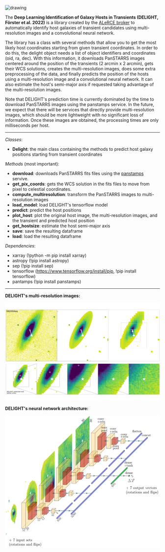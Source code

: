 
<img src="http://alerce.science/static/img/alerce_logo.cc79ccea2406.png" alt="drawing" width="300"/>

The **Deep Learning Identification of Galaxy Hosts in Transients (DELIGHT, Förster et al. 2022)** is a library created by the [ALeRCE broker](http://alerce.science) to automatically identify host galaxies of transient candidates using multi-resolution images and a convolutional neural network.

The library has a class with several methods that allow you to get the most likely host coordinates starting from given transient coordinates. In order to do this, the delight object needs a list of object identifiers and coordinates (oid, ra, dec). With this information, it downloads PanSTARRS images centered around the position of the transients (2 arcmin x 2 arcmin), gets their WCS solutions, creates the multi-resolution images, does some extra preprocessing of the data, and finally predicts the position of the hosts using a multi-resolution image and a convolutional neural network. It can also estimate the host's semi-major axis if requested taking advantage of the multi-resolution images.

Note that DELIGHT's prediction time is currently dominated by the time to download PanSTARRS images using the panstamps service. In the future, we expect that there will be services that directly provide multi-resolution images, which should be more lightweight with no significant loss of information. Once these images are obtained, the processing times are only milliseconds per host.

---

*Classes*:

* **Delight**: the main class containing the methods to predict host galaxy positions starting from transient coordinates

*Methods* (most important):

* **download**: downloads PanSTARRS fits files using the [panstamps](https://panstamps.readthedocs.io/en/master/) servive.
* **get_pix_coords**: gets the WCS solution in the fits files to move from pixel to celestial coordinates.  
* **compute_multiresolution**: transform the PanSTARRS images to multi-resolution images
* **load_model**: load DELIGHT's tensorflow model
* **predict**: predict the host positions
* **plot_host**: plot the original host image, the multi-resolution images, and the transient and predicted host position
* **get_hostsize**: estimate the host semi-major axis
* **save**: save the resulting dataframe
* **load**: load the resulting dataframe

*Dependencies*:

* xarray (!python -m pip install xarray)
* astropy (!pip install astropy)
* sep (!pip install sep)
* tensorflow (https://www.tensorflow.org/install/pip, !pip install tensorflow)
* pantamps (!pip install panstamps)

--- 
**DELIGHT's multi-resolution images:**

<img src="https://github.com/fforster/DELIGHT/blob/main/figures/multi-resolution.png" alt="drawing" width="600"/>

**DELIGHT's neural network architecture:**

<img src="https://github.com/fforster/DELIGHT/blob/main/figures/delight_architecture.png" alt="drawing" width="600"/>
